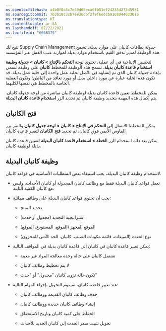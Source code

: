 ```yaml
---
ms.openlocfilehash: a4b0f0a6c7e39d65eca6fb51ef24235d275d5931
ms.sourcegitcommit: 7b3b18c3cb7e930dbf2f9f6edcb9108044033616
ms.translationtype: HT
ms.contentlocale: ar-SA
ms.lasthandoff: 07/22/2021
ms.locfileid: "6668379"
---
```


تتيح لك Supply Chain Management جدولة بطاقات كانبان على موارد بديلة. تسمح هذه الوظيفة لمدير تدفق القيم باستخدام موارد بديلة لموازنة عبء العمل عبر المؤسسة. 

لتحسين الإنتاجية في أي عملية، تحتوي لوحة **التحكم بالإنتاج > كانبان‬ > جدولة وظيفة كانبان‬** على وظيفة تسمى **‎استخدام قاعدة كانبان بديلة**. تسمح هذه الوظيفة للمخطط بإعادة جدولة كانبان الذي تم إنشاؤه في الأصل لخلية عمل واحدة إلى خلية عمل بديلة. قد تكون هذه الخلية عبارة عن مورد داخلي بديل أو مورد تعاقد من الباطن؛ وتكون العملية الخاصة بالمخطط هي نفسها لكليهما.

يمكن للمخطط تعيين قاعدة كانبان بديلة لوظيفة كانبان مباشرة من لوحة جدولة كانبان. يتم إكمال هذه المهمة بتحديد وظيفة كانبان ثم تحديد الزر **استخدام قاعدة كانبان البديلة**.

## <a name="open-kanban"></a>فتح الكانبان

يمكن للمخطط الانتقال إلى **التحكم في الإنتاج > كانبان > لوحة جدول كانبان** والنقر بزر الماوس الأيمن فوق كانبان، ثم تحديد **فتح الكانبان** لتغيير قاعدة كانبان.

يمكن بعد ذلك استخدام الزر **الخطة > استخدام قاعدة كانبان البديلة** لتعيين قاعدة كانبان بديلة لوظيفة كانبان.


## <a name="alternate-kanban-functionality"></a>وظيفة كانبان البديلة

لاستخدام وظيفة كانبان البديلة، يجب استيفاء بعض المتطلبات الأساسية في قواعد كانبان.

-   تعمل قواعد كانبان البديلة فقط مع وظائف كانبان المجدولة أو كانبان الأحداث، وليس مع كانبان الكمية الثابتة.

-   يجب أن تحتوي قواعد كانبان البديلة على وظائف مماثلة:

    -   تحديد المنتج

    -   استراتيجية التجديد (مجدول أو حدث)

    -   الموقع المجهز (الموقع، المستودع، الموقع)

    -   نوع الحدث (المبيعات، قائمة مكونات الصنف، كانبان، الحد الأدنى للمخزون)

-   يمكن تغيير قاعدة كانبان في كانبان إلى قاعدة كانبان بديلة في المواقف التالية:

    -   تشتمل كانبان على حالة وحدة معالجة المواد غير معينة

    -   لا يتم تخطيط وظائف كانبان

    -   تكون حالة تزويد كانبان "مجدول" أو "حدث"

-   عند تغيير قاعدة كانبان، سيقوم التحويل بإجراء المهام التالية:

    -   حذف وظائف كانبان القديمة ووظائف كانبان

    -   إنشاء وظائف كانبان جديدة ووظائف كانبان

    -   الحفاظ على كمية كانبان وتاريخ الاستحقاق

    -   تحويل تثبيت سعر الحدث إلى كانبان الجديد للأحداث
